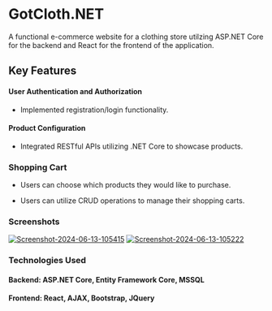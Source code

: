 
# GotCloth.NET

A functional e-commerce website for a clothing store utilzing ASP.NET Core for the backend and React for the frontend of the application.

## Key Features

#### User Authentication and Authorization
- Implemented registration/login functionality.

#### Product Configuration
- Integrated RESTful APIs utilizing .NET Core to showcase products.

### Shopping Cart
- Users can choose which products they would like to purchase.

- Users can utilize CRUD operations to manage their shopping carts.

### Screenshots

<a href='https://postimg.cc/bSdZ5qFh' target='_blank'><img src='https://i.postimg.cc/bSdZ5qFh/Screenshot-2024-06-13-105415.png' border='0' alt='Screenshot-2024-06-13-105415'/></a>
<a href='https://postimg.cc/bdGY4Vwp' target='_blank'><img src='https://i.postimg.cc/bdGY4Vwp/Screenshot-2024-06-13-105222.png' border='0' alt='Screenshot-2024-06-13-105222'/></a>

### Technologies Used
#### Backend: ASP.NET Core, Entity Framework Core, MSSQL

#### Frontend: React, AJAX, Bootstrap, JQuery 